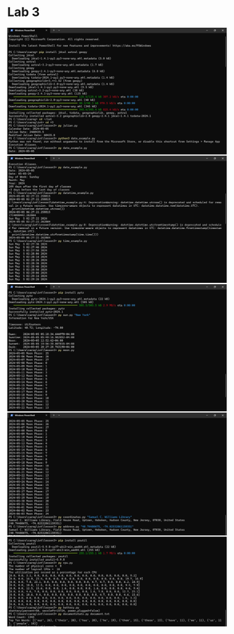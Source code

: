 # Lab 3
![1](images/Screenshot(72).png)
![2](images/Screenshot(73).png)
![3](images/Screenshot(74).png)
![5](images/Screenshot(75).png)
![6](images/Screenshot(76).png)
